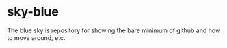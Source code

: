 # sky-blue
The blue sky is repository for showing the bare minimum of github and how to
move around, etc.
